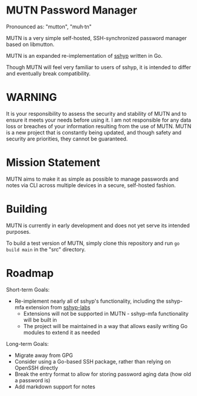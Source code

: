 # MUTN Password Manager
Pronounced as: "mutton", "muh·tn"

MUTN is a very simple self-hosted, SSH-synchronized password manager based on libmutton.

MUTN is an expanded re-implementation of [sshyp](https://github.com/rwinkhart/sshyp) written in Go.

Though MUTN will feel very familiar to users of sshyp, it is intended to differ and eventually break compatibility.

# WARNING
It is your responsibility to assess the security and stability of MUTN and to ensure it meets your needs before using it.
I am not responsible for any data loss or breaches of your information resulting from the use of MUTN.
MUTN is a new project that is constantly being updated, and though safety and security are priorities, they cannot be guaranteed.

# Mission Statement
MUTN aims to make it as simple as possible to manage passwords and notes via CLI across multiple devices in a secure, self-hosted fashion.

# Building
MUTN is currently in early development and does not yet serve its intended purposes.

To build a test version of MUTN, simply clone this repository and run `go build main` in the "src" directory.

# Roadmap
Short-term Goals:

- Re-implement nearly all of sshyp's functionality, including the sshyp-mfa extension from [sshyp-labs](https://github.com/rwinkhart/sshyp-labs)
    - Extensions will not be supported in MUTN - sshyp-mfa functionality will be built in
    - The project will be maintained in a way that allows easily writing Go modules to extend it as needed

Long-term Goals:

- Migrate away from GPG
- Consider using a Go-based SSH package, rather than relying on OpenSSH directly
- Break the entry format to allow for storing password aging data (how old a password is)
- Add markdown support for notes
